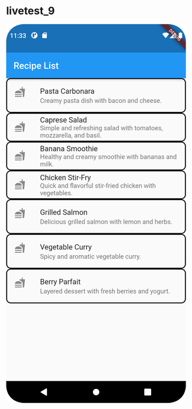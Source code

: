 # livetest_9
<img  src="https://github.com/TanzilaTania/livetest_9/blob/main/Screenshot_20230710_233351.png">
